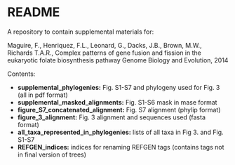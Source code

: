# README #

A repository to contain supplemental materials for:

Maguire, F., Henriquez, F.L., Leonard, G., Dacks, J.B., Brown, M.W., Richards T.A.R.,
Complex patterns of gene fusion and fission in the eukaryotic folate biosynthesis pathway
Genome Biology and Evolution, 2014

Contents:

*    **supplemental_phylogenies:** Fig. S1-S7 and phylogeny used for Fig. 3 (all in pdf format)
*    **supplemental\_masked\_alignments:** Fig. S1-S6 mask in mase format
*    **figure\_S7\_concatenated\_alignment:** Fig. S7 alignment (phylip format)
*    **figure\_3\_alignment:** Fig. 3 alignment and sequences used (fasta format)
*    **all\_taxa\_represented\_in\_phylogenies:** lists of all taxa in Fig 3. and Fig. S1-S7 
*    **REFGEN\_indices:** indices for renaming REFGEN tags (contains tags not in final version of trees)


